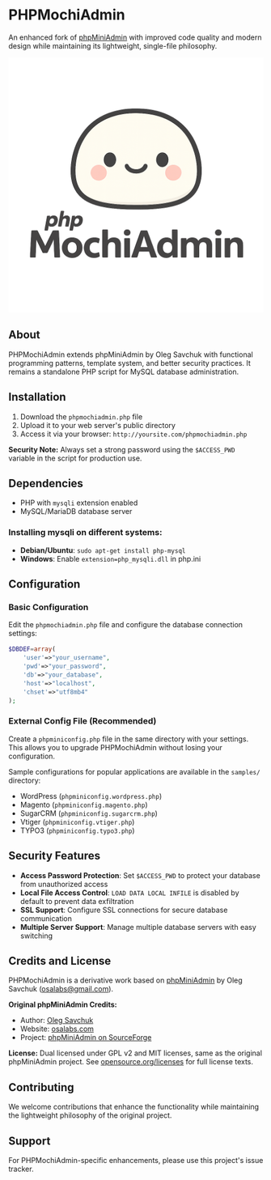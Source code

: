 # PHPMochiAdmin

An enhanced fork of [phpMiniAdmin](http://phpminiadmin.sourceforge.net/) with improved code quality and modern design while maintaining its lightweight, single-file philosophy.

![Logo](assets/logo.png)

## About

PHPMochiAdmin extends phpMiniAdmin by Oleg Savchuk with functional programming patterns, template system, and better security practices. It remains a standalone PHP script for MySQL database administration.

## Installation

1. Download the `phpmochiadmin.php` file
2. Upload it to your web server's public directory
3. Access it via your browser: `http://yoursite.com/phpmochiadmin.php`

**Security Note:** Always set a strong password using the `$ACCESS_PWD` variable in the script for production use.

## Dependencies

- PHP with `mysqli` extension enabled
- MySQL/MariaDB database server

### Installing mysqli on different systems:
- **Debian/Ubuntu**: `sudo apt-get install php-mysql`
- **Windows**: Enable `extension=php_mysqli.dll` in php.ini

## Configuration

### Basic Configuration
Edit the `phpmochiadmin.php` file and configure the database connection settings:

```php
$DBDEF=array(
    'user'=>"your_username",
    'pwd'=>"your_password", 
    'db'=>"your_database",
    'host'=>"localhost",
    'chset'=>"utf8mb4"
);
```

### External Config File (Recommended)
Create a `phpminiconfig.php` file in the same directory with your settings. This allows you to upgrade PHPMochiAdmin without losing your configuration.

Sample configurations for popular applications are available in the `samples/` directory:
- WordPress (`phpminiconfig.wordpress.php`)
- Magento (`phpminiconfig.magento.php`)
- SugarCRM (`phpminiconfig.sugarcrm.php`)
- Vtiger (`phpminiconfig.vtiger.php`)
- TYPO3 (`phpminiconfig.typo3.php`)

## Security Features

- **Access Password Protection**: Set `$ACCESS_PWD` to protect your database from unauthorized access
- **Local File Access Control**: `LOAD DATA LOCAL INFILE` is disabled by default to prevent data exfiltration
- **SSL Support**: Configure SSL connections for secure database communication
- **Multiple Server Support**: Manage multiple database servers with easy switching

## Credits and License

PHPMochiAdmin is a derivative work based on [phpMiniAdmin](http://phpminiadmin.sourceforge.net/) by Oleg Savchuk (osalabs@gmail.com).

**Original phpMiniAdmin Credits:**
- Author: [Oleg Savchuk](https://github.com/osalabs)
- Website: [osalabs.com](http://osalabs.com)
- Project: [phpMiniAdmin on SourceForge](http://phpminiadmin.sourceforge.net/)

**License:** Dual licensed under GPL v2 and MIT licenses, same as the original phpMiniAdmin project. See [opensource.org/licenses](http://opensource.org/licenses/) for full license texts.

## Contributing

We welcome contributions that enhance the functionality while maintaining the lightweight philosophy of the original project. 

## Support

For PHPMochiAdmin-specific enhancements, please use this project's issue tracker.
